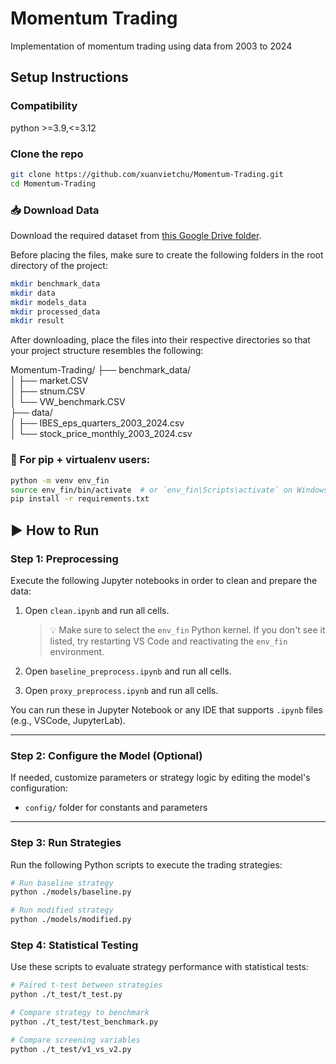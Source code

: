 # Momentum Trading
Implementation of momentum trading using data from 2003 to 2024

## Setup Instructions

### Compatibility
python >=3.9,<=3.12

### Clone the repo
```bash
git clone https://github.com/xuanvietchu/Momentum-Trading.git
cd Momentum-Trading
```

### 📥 Download Data

Download the required dataset from [this Google Drive folder](https://drive.google.com/drive/folders/1oNgrl9AGhgINerKbnNA3SlnJty-CsLpH?usp=sharing).

Before placing the files, make sure to create the following folders in the root directory of the project:
```bash
mkdir benchmark_data
mkdir data
mkdir models_data
mkdir processed_data
mkdir result
```

After downloading, place the files into their respective directories so that your project structure resembles the following:

Momentum-Trading/
├── benchmark_data/  
│   ├── market.CSV  
│   ├── stnum.CSV  
│   └── VW_benchmark.CSV  
├── data/  
│   ├── IBES_eps_quarters_2003_2024.csv  
│   └── stock_price_monthly_2003_2024.csv

### 🐍 For pip + virtualenv users:
```bash
python -m venv env_fin
source env_fin/bin/activate  # or `env_fin\Scripts\activate` on Windows
pip install -r requirements.txt
```
## ▶️ How to Run

### Step 1: Preprocessing

Execute the following Jupyter notebooks in order to clean and prepare the data:

1. Open `clean.ipynb` and run all cells.
   > 💡 Make sure to select the `env_fin` Python kernel. If you don't see it listed, try restarting VS Code and reactivating the `env_fin` environment.

2. Open `baseline_preprocess.ipynb` and run all cells.
3. Open `proxy_preprocess.ipynb` and run all cells.

You can run these in Jupyter Notebook or any IDE that supports `.ipynb` files (e.g., VSCode, JupyterLab).

---

### Step 2: Configure the Model (Optional)

If needed, customize parameters or strategy logic by editing the model's configuration:
- `config/` folder for constants and parameters

---

### Step 3: Run Strategies

Run the following Python scripts to execute the trading strategies:

```bash
# Run baseline strategy
python ./models/baseline.py

# Run modified strategy
python ./models/modified.py
```

### Step 4: Statistical Testing

Use these scripts to evaluate strategy performance with statistical tests:
```bash
# Paired t-test between strategies
python ./t_test/t_test.py

# Compare strategy to benchmark
python ./t_test/test_benchmark.py

# Compare screening variables
python ./t_test/v1_vs_v2.py
```

